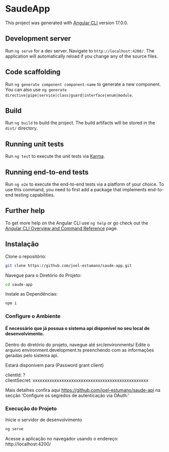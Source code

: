 # SaudeApp

This project was generated with [Angular CLI](https://github.com/angular/angular-cli) version 17.0.0.

## Development server

Run `ng serve` for a dev server. Navigate to `http://localhost:4200/`. The application will automatically reload if you change any of the source files.

## Code scaffolding

Run `ng generate component component-name` to generate a new component. You can also use `ng generate directive|pipe|service|class|guard|interface|enum|module`.

## Build

Run `ng build` to build the project. The build artifacts will be stored in the `dist/` directory.

## Running unit tests

Run `ng test` to execute the unit tests via [Karma](https://karma-runner.github.io).

## Running end-to-end tests

Run `ng e2e` to execute the end-to-end tests via a platform of your choice. To use this command, you need to first add a package that implements end-to-end testing capabilities.

## Further help

To get more help on the Angular CLI use `ng help` or go check out the [Angular CLI Overview and Command Reference](https://angular.io/cli) page.

## Instalação

Clone o repositório:

```bash
git clone https://github.com/joel-estumano/saude-app.git
```

Navegue para o Diretório do Projeto:

```bash
cd saude-app
```

Instale as Dependências:

```bash
npm i
```

### Configure o Ambiente

#### É necessário que já possua o sistema api disponível no seu local de desenvolvimento.

Dentro do diretório do projeto, navegue até src/environments/
Edite o arquivo environment.development.ts preenchendo com as informações geradas pelo sistema api.

Estará disponívem para (Password grant client)

clientId: ? \
clientSecret: xxxxxxxxxxxxxxxxxxxxxxxxxxxxxxxxxxxxxxxxxxxxxxxx

Mais detalhes confira aqui https://github.com/joel-estumano/saude-api na secção 'Configure os segredos de autenticação via OAuth:'

### Execução do Projeto

Inicie o servidor de desenvolvimento

```bash
ng serve
```

Acesse a aplicação no navegador usando o endereço: http://localhost:4200/
